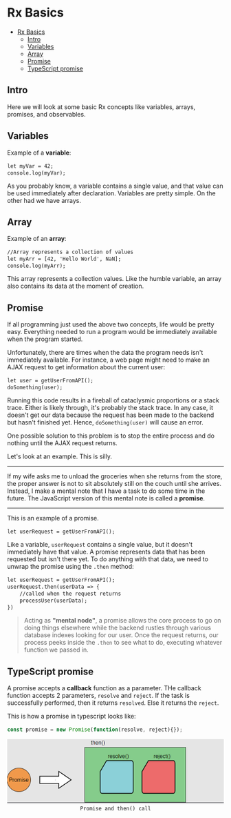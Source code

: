 # Rx Basics

- [Rx Basics](#rx-basics)
  - [Intro](#intro)
  - [Variables](#variables)
  - [Array](#array)
  - [Promise](#promise)
  - [TypeScript promise](#typescript-promise)

## Intro

Here we will look at some basic Rx concepts like variables, arrays, promises, and observables.

## Variables

Example of a **variable**:

```JS
let myVar = 42;
console.log(myVar);
```

As you probably know, a variable contains a single value, and that value can be used immediately after declaration. Variables are pretty simple. On the other had we have arrays.

## Array

Example of an **array**:

```JS
//Array represents a collection of values
let myArr = [42, 'Hello World', NaN];
console.log(myArr);
```

This array represents a collection values. Like the humble variable, an array also contains its data at the moment of creation.

## Promise

If all programming just used the above two concepts, life would be pretty easy. Everything needed to run a program would be immediately available when the program started.

Unfortunately, there are times when the data the program needs isn't immediately available. For instance, a web page might need to make an AJAX request to get information about the current user:

```JS
let user = getUserFromAPI();
doSomething(user);
```

Running this code results in a fireball of cataclysmic proportions or a stack trace. Either is likely through, it's probably the stack trace. In any case, it doesn't get our data because the request has been made to the backend but hasn't finished yet. Hence, `doSomething(user)` will cause an error.

One possible solution to this problem is to stop the entire process and do nothing until the AJAX request returns.

Let's look at an example. This is silly.

---

If my wife asks me to unload the groceries when she returns from the store, the proper answer is not to sit absolutely still on the couch until she arrives. Instead, I make a mental note that I have a task to do some time in the future. The JavaScript version of this mental note is called a **promise**.

---

This is an example of a promise.

```JS
let userRequest = getUserFromAPI();
```

Like a variable, `userRequest` contains a single value, but it doesn't immediately have that value. A promise represents data that has been requested but isn't there yet.
To do anything with that data, we need to unwrap the promise using the `.then` method:

```JS
let userRequest = getUserFromAPI();
userRequest.then(userData => {
    //called when the request returns
    processUser(userData);
})
```

> Acting as **"mental node"**, a promise allows the core process to go on doing things elsewhere while the backend rustles through various database indexes looking for our user.
> Once the request returns, our process peeks inside the `.then` to see what to do, executing whatever function we passed in.

## TypeScript promise

A promise accepts a **callback** function as a parameter. THe callback function accepts 2 parameters, `resolve` and `reject`. If the task is successfully performed, then it returns `resolved`.
Else it returns the `reject`.

This is how a promise in typescript looks like:

```typescript
const promise = new Promise(function(resolve, reject){});
```

<!-- markdownlint-disable -->
<p align="center">
    <img src="./img/typescript_promise.png">
    <code>Promise and then() call</code>
</p>
<!-- markdownlint-enable -->


